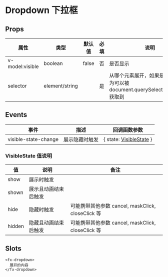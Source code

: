 # Dropdown 下拉框

## Props

| 属性            | 类型           | 默认值 | 必填 | 说明                                                                              |
| --------------- | -------------- | ------ | ---- | --------------------------------------------------------------------------------- |
| v-model:visible | boolean        | false  | 否   | 是否显示                                                                          |
| selector        | element/string |        | 是   | 从哪个元素展开，如果是 string，则为可以被 document.querySelector(selector) 获取到 |

## Events

| 事件                 | 描述           | 回调函数参数                                                 |
| -------------------- | -------------- | ------------------------------------------------------------ |
| visible-state-change | 展示隐藏时触发 | { state: [VisibleState](./Dropdown.md#visiblestate-值说明) } |

### VisibleState 值说明

| 值     | 说明                 | 备注                                              |
| ------ | -------------------- | ------------------------------------------------- |
| show   | 展示时触发           |                                                   |
| shown  | 展示且动画结束后触发 |                                                   |
| hide   | 隐藏时触发           | 可能携带其他参数 cancel, maskClick, closeClick 等 |
| hidden | 隐藏且动画结束后触发 | 可能携带其他参数 cancel, maskClick, closeClick 等 |

## Slots

```
<fx-dropdown>
  展开的内容
</fx-dropdown>
```
